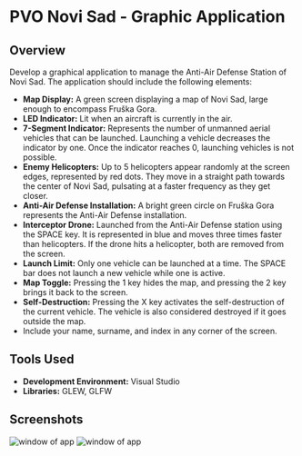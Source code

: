 # PVO Novi Sad - Graphic Application

## Overview

Develop a graphical application to manage the Anti-Air Defense Station of Novi Sad. The application should include the following elements:

- **Map Display:** A green screen displaying a map of Novi Sad, large enough to encompass Fruška Gora.
- **LED Indicator:** Lit when an aircraft is currently in the air.
- **7-Segment Indicator:** Represents the number of unmanned aerial vehicles that can be launched. Launching a vehicle decreases the indicator by one. Once the indicator reaches 0, launching vehicles is not possible.
- **Enemy Helicopters:** Up to 5 helicopters appear randomly at the screen edges, represented by red dots. They move in a straight path towards the center of Novi Sad, pulsating at a faster frequency as they get closer.
- **Anti-Air Defense Installation:** A bright green circle on Fruška Gora represents the Anti-Air Defense installation.
- **Interceptor Drone:** Launched from the Anti-Air Defense station using the SPACE key. It is represented in blue and moves three times faster than helicopters. If the drone hits a helicopter, both are removed from the screen.
- **Launch Limit:** Only one vehicle can be launched at a time. The SPACE bar does not launch a new vehicle while one is active.
- **Map Toggle:** Pressing the 1 key hides the map, and pressing the 2 key brings it back to the screen.
- **Self-Destruction:** Pressing the X key activates the self-destruction of the current vehicle. The vehicle is also considered destroyed if it goes outside the map.
- Include your name, surname, and index in any corner of the screen.

## Tools Used

- **Development Environment:** Visual Studio
- **Libraries:** GLEW, GLFW

## Screenshots
![window of app](https://cdn.discordapp.com/attachments/1151815941051650079/1180566208081313922/image2.png?ex=657de2f5&is=656b6df5&hm=22a6ed239319f9cf1e2f8b96f4447b3d5fe10b195a0ee15c3d98d912ddada35a&)
![window of app](https://cdn.discordapp.com/attachments/1151815941051650079/1180566208500748399/image1.png?ex=657de2f5&is=656b6df5&hm=e29a9990ee3a080bcd3ef6bec081b2779ac2c8ef8040b11e84323c56fef6fee6&)
